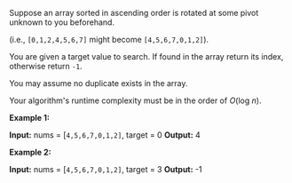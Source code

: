 
Suppose an array sorted in ascending order is rotated at some pivot unknown to you beforehand.

(i.e.,  `[0,1,2,4,5,6,7]`  might become  `[4,5,6,7,0,1,2]`).

You are given a target value to search. If found in the array return its index, otherwise return  `-1`.

You may assume no duplicate exists in the array.

Your algorithm's runtime complexity must be in the order of _O_(log _n_).

**Example 1:**

**Input:** nums = [`4,5,6,7,0,1,2]`, target = 0
**Output:** 4

**Example 2:**

**Input:** nums = [`4,5,6,7,0,1,2]`, target = 3
**Output:** -1